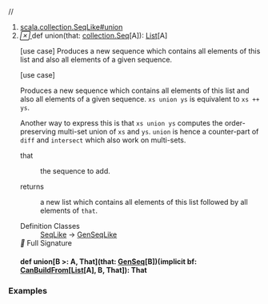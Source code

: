 //
<ol>
<li><a href="https://www.scala-lang.org/api/2.12.3/scala/collection/immutable/List.html#union(that:Seq[A]):List[A]">scala.collection.SeqLike#union</a></li>
<li name="scala.collection.SeqLike#union" visbl="pub" class="indented0 " data-isabs="false" fullcomment="yes" group="Ungrouped"> <a id="union(that:Seq[A]):List[A]"></a><a id="union(collection.Seq[A]):List[A]"></a> <span class="permalink"> <a href="../../../scala/collection/immutable/List.html#union(that:Seq[A]):List[A]" title="Permalink"> <i class="material-icons"></i> </a> </span> <span class="modifier_kind"> <span class="modifier"></span> <span class="kind">def</span> </span> <span class="symbol"> <span class="name">union</span><span class="params">(<span name="that">that: <a href="../Seq.html" class="extype" name="scala.collection.Seq">collection.Seq</a>[<span class="extype" name="scala.collection.immutable.List.A">A</span>]</span>)</span><span class="result">: <a href="" class="extype" name="scala.collection.immutable.List">List</a>[<span class="extype" name="scala.collection.immutable.List.A">A</span>]</span> </span> <p class="shortcomment cmt">[use case] Produces a new sequence which contains all elements of this list and also all elements of a given sequence.</p>
 <div class="fullcomment">
  [use case] 
  <div class="comment cmt">
   <p> Produces a new sequence which contains all elements of this list and also all elements of a given sequence. <code>xs union ys</code> is equivalent to <code>xs ++ ys</code>.</p>
   <p> Another way to express this is that <code>xs union ys</code> computes the order-preserving multi-set union of <code>xs</code> and <code>ys</code>. <code>union</code> is hence a counter-part of <code>diff</code> and <code>intersect</code> which also work on multi-sets.</p>
  </div>
  <dl class="paramcmts block">
   <dt class="param">
    that
   </dt>
   <dd class="cmt">
    <p>the sequence to add.</p>
   </dd>
   <dt>
    returns
   </dt>
   <dd class="cmt">
    <p>a new list which contains all elements of this list followed by all elements of <code>that</code>.</p>
   </dd>
  </dl>
  <dl class="attributes block"> 
   <dt>
    Definition Classes
   </dt>
   <dd>
    <a href="../SeqLike.html" class="extype" name="scala.collection.SeqLike">SeqLike</a> → 
    <a href="../GenSeqLike.html" class="extype" name="scala.collection.GenSeqLike">GenSeqLike</a>
   </dd>
   <div class="full-signature-block toggleContainer"> 
    <span class="toggle"> <i class="material-icons"></i> Full Signature </span> 
    <div class="hiddenContent full-signature-usecase">
     <h4 id="signature" class="signature"> <span class="modifier_kind"> <span class="modifier"></span> <span class="kind">def</span> </span> <span class="symbol"> <span class="name">union</span><span class="tparams">[<span name="B">B &gt;: <span class="extype" name="scala.collection.immutable.List.A">A</span></span>, <span name="That">That</span>]</span><span class="params">(<span name="that">that: <a href="../GenSeq.html" class="extype" name="scala.collection.GenSeq">GenSeq</a>[<span class="extype" name="scala.collection.SeqLike.union.B">B</span>]</span>)</span><span class="params">(<span class="implicit">implicit </span><span name="bf">bf: <a href="../generic/CanBuildFrom.html" class="extype" name="scala.collection.generic.CanBuildFrom">CanBuildFrom</a>[<a href="" class="extype" name="scala.collection.immutable.List">List</a>[<span class="extype" name="scala.collection.immutable.List.A">A</span>], <span class="extype" name="scala.collection.SeqLike.union.B">B</span>, <span class="extype" name="scala.collection.SeqLike.union.That">That</span>]</span>)</span><span class="result">: <span class="extype" name="scala.collection.SeqLike.union.That">That</span></span> </span> </h4>
    </div> 
   </div>
  </dl>
 </div> </li>
        </ol>


### Examples



